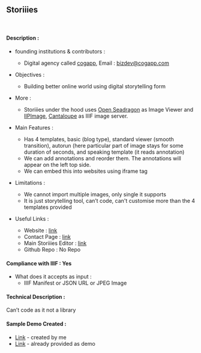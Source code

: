 ## Storiiies

<br>

#### Description :

- founding institutions & contributors :

  - Digital agency called [cogapp](https://www.cogapp.com/), Email : bizdev@cogapp.com

- Objectives :

  - Building better online world using digital storytelling form

- More :

  - Storiiies under the hood uses [Open Seadragon](https://openseadragon.github.io/) as Image Viewer and [IIPImage](https://iipimage.sourceforge.io/), [Cantaloupe](https://cantaloupe-project.github.io/) as IIIF image server.

- Main Features :

  - Has 4 templates, basic (blog type), standard viewer (smooth transition), autorun (here particular part of image stays for some duration of seconds, and speaking template (it reads annotation)
  - We can add annotations and reorder them. The annotations will appear on the left top side.
  - We can embed this into websites using iframe tag

- Limitations :

  - We cannot import multiple images, only single it supports
  - It is just storytelling tool, can’t code, can't customise more than the 4 templates provided

- Useful Links :
  - Website : [link](http://storiiies.cogapp.com/)
  - Contact Page : [link](https://www.cogapp.com/contact-us)
  - Main Storiiies Editor : [link](https://storiiies-editor.cogapp.com/)
  - Github Repo : No Repo

#### Compliance with IIIF : Yes

- What does it accepts as input :
  - IIIF Manifest or JSON URL or JPEG Image

#### Technical Description :

Can’t code as it not a library

#### Sample Demo Created :

- [Link](https://storiiies.cogapp.com/viewer/ea3d7/Righettino-Image) - created by me
- [Link](http://storiiies.cogapp.com/viewer?manifest=https://storiiies.cogapp.com/holbein/manifest.json) - already provided as demo
